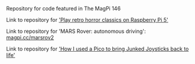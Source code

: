 Repository for code featured in The MagPi 146

Link to repository for ['Play retro horror classics on Raspberry Pi 5'](https://codeberg.org/MightyOwlbear/DOSBox-config-collection)

Link to repository for 'MARS Rover: autonomous driving': [magpi.cc/marsrov2](https://magpi.cc/marsrov2)

Link to repository for ['How I used a Pico to bring Junked Joysticks back to life'](https://github.com/Davermouse/emfstick)